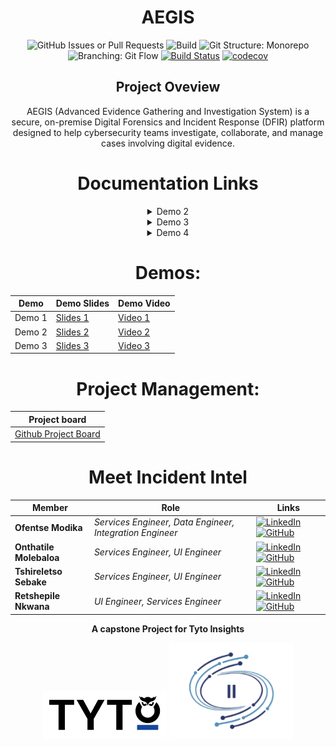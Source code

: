 <div align="center">


# AEGIS

  ![GitHub Issues or Pull Requests](https://img.shields.io/github/issues/COS301-SE-2025/AEGIS)
  ![Build](https://github.com/COS301-SE-2025/AEGIS/actions/workflows/lint.yml/badge.svg)
  ![Git Structure: Monorepo](https://img.shields.io/badge/Git%20Structure-Monorepo-blue)
  ![Branching: Git Flow](https://img.shields.io/badge/Branching-Git%20Flow-green)
  [![Build Status](https://img.shields.io/badge/Build_Status-GitHub_Actions-brightgreen)](https://github.com/COS301-SE-2025/AEGIS/actions)
  [![codecov](https://codecov.io/gh/COS301-SE-2025/AEGIS/graph/badge.svg?token=X7J8QMHRW4)](https://codecov.io/gh/COS301-SE-2025/AEGIS)
 



<div>
  <h2 align="center">Project Oveview</h2>
  <!-- Project description here  -->
  <p>AEGIS (Advanced Evidence Gathering and Investigation System) is a secure, on-premise Digital Forensics and Incident Response (DFIR) platform designed to help cybersecurity teams investigate, collaborate, and manage cases involving digital evidence.</p>
</div>

# Documentation Links

<details>
  <summary>Demo 2</summary>

  | Document | Description |
  |----------|-------------|
  | [SRS](https://drive.google.com/drive/folders/1a484FLVYnxHlSkHjc4Zql1wG46k02IG6) | Demo 2 Documents |

</details>

<details>
  <summary>Demo 3</summary>

  | Document | Description |
  |----------|-------------|
  | [SRS](https://drive.google.com/file/d/1lCT50PbuHdsouuJmu9K0-wVSYiKskYut/view?usp=sharing) | Demo 3 Documents |
  | [Architectural diagram](https://drive.google.com/file/d/10I5IYFkeHBX6L_WePDfX8Q5JswM1XnTc/view?usp=sharing) | Demo 3 Documents |
  | [Quality requirements](https://drive.google.com/file/d/1bEngPS-4aBUXjf5EynU4K1AATxPUpN_I/view?usp=sharing) |Demo 3 Documents |
  | [Deployment model](https://drive.google.com/file/d/1IORpxldCfHO4uxPluXhhs3yAHGH2b4Cr/view?usp=sharing) | Demo 3 Documents |
  | [Service contract](https://drive.google.com/drive/folders/1ypSboV9YTmVP0C6rjvPB-r5kd4u3oYjd?usp=sharing) | Demo 3 Documents |
  | [Coding standards](https://drive.google.com/file/d/1N63lDs5rWEVKWpBTXT2dibA0oVt74EoZ/view?usp=sharing) | Demo 3 Documents |
  | [User manual](https://drive.google.com/file/d/1gd_DFTVll9bDsyA8CVKC4sTIi-e_QJJR/view?usp=sharing) | Demo 3 Documents |
  | [Technical installation manual](https://drive.google.com/file/d/1k_1-4pNVTelEN1vtCNoU_zVSOenJAYFg/view?usp=sharing) |Demo 3 Documents|
  | [Technical requirements](https://drive.google.com/file/d/10yI44f_3lV42OwnvUVhe7tlSZMgeyAfP/view?usp=sharing) | Demo 3 Documents |
  
  

</details>

<details>
  <summary>Demo 4</summary>
  
  | Document | Description |
  |----------|-------------|
  | [SRS](./docs/System_Requirements_Specifications_V4.pdf) | Demo 4 Documents |
  | [Architectural diagram](./docs/Architecural_Diagram_V4.jpeg) | Demo 4 Documents |
  | [Quality requirements](./docs/Quality_Requirements_V4.pdf) | Demo 4 Documents |
  | [Deployment model](./docs/Deployment_Model.pdf) | Demo 4 Documents |
  | [Testing policy](./docs/Testing_policy.md) | Demo 4 Documents |
  | [Coding standards](./docs/AEGIS_Development_Coding_StandardsV4.pdf) | Demo 4 Documents |
  | [User manual](./docs/User_Manual_V4.pdf) | Demo 4 Documents |
  | [Technical installation manual](./docs/AEGIS_Technical_Installation_Manual_V2.pdf) | Demo 4 Documents |
  | [User stories](./docs/User_Stories_v4.pdf) | Demo 4 Documents |
  
</details>


# Demos:
| Demo | Demo Slides | Demo Video |
|------|--------|------|
| Demo 1 | [Slides 1](https://www.canva.com/design/DAGokHxWRMc/CcAMEt2TOs7UyCsaF5az5Q/edit?utm_content=DAGokHxWRMc&utm_campaign=designshare&utm_medium=link2&utm_source=sharebutton) | [Video 1](https://www.canva.com/design/DAGovaFWF1A/9p8YYCu-lPYkveH85GLx3Q/edit?utm_content=DAGovaFWF1A&utm_campaign=designshare&utm_medium=link2&utm_source=sharebutton) |
| Demo 2 | [Slides 2](https://www.canva.com/design/DAGriVcVSVU/c-BVMfflQsWLy4KdUPE4Iw/edit) | [Video 2]() |
| Demo 3 | [Slides 3](https://www.canva.com/design/DAGwnL6taso/XXWV_-clkquLt6cd08SZuA/edit?utm_content=DAGwnL6taso&utm_campaign=designshare&utm_medium=link2&utm_source=sharebutton) | [Video 3]() |


# Project Management:
| Project board |  
|----------|
| [Github Project Board](https://github.com/orgs/COS301-SE-2025/projects/135/views/1?filterQuery=) | 


<!-- when needed, uncomment
# Technologies #
<p align="center">
  <a href="https://skillicons.dev">
    <img src="" />
  </a>
</p> -->


# Meet Incident Intel #

| Member             | Role | Links |
|--------------------|--------------|--------------|
| **Ofentse Modika** |*Services Engineer, Data Engineer, Integration Engineer* | [![LinkedIn](https://skillicons.dev/icons?i=linkedin&size=20)](https://linkedin.com) [![GitHub](https://skillicons.dev/icons?i=github&size=20)](https://github.com) |
| **Onthatile Molebaloa** |*Services Engineer, UI Engineer* | [![LinkedIn](https://skillicons.dev/icons?i=linkedin&size=20)](https://linkedin.com) [![GitHub](https://skillicons.dev/icons?i=github&size=20)](https://github.com) |
| **Tshireletso Sebake** |*Services Engineer, UI Engineer* | [![LinkedIn](https://skillicons.dev/icons?i=linkedin&size=20)](https://linkedin.com) [![GitHub](https://skillicons.dev/icons?i=github&size=20)](https://github.com) |
| **Retshepile Nkwana** |*UI Engineer, Services Engineer* | [![LinkedIn](https://skillicons.dev/icons?i=linkedin&size=20)](https://linkedin.com) [![GitHub](https://skillicons.dev/icons?i=github&size=20)](https://github.com) |
<!-- later 
<table>
  <tr>
    <td>- Contact us at <a href="mailto:bytesquad.capstone@gmail.com">capstone.incidentintel@gmail.com</a>.</td>
  </tr>
</table> -->

<div align="center">

**A capstone Project for Tyto Insights**

<div align="center">
  <img src="./assets/client-logo.png" alt="Client Logo" width="200">
  <img src="./assets/team-logo.png" alt="Team Logo" width="200">
</div>


